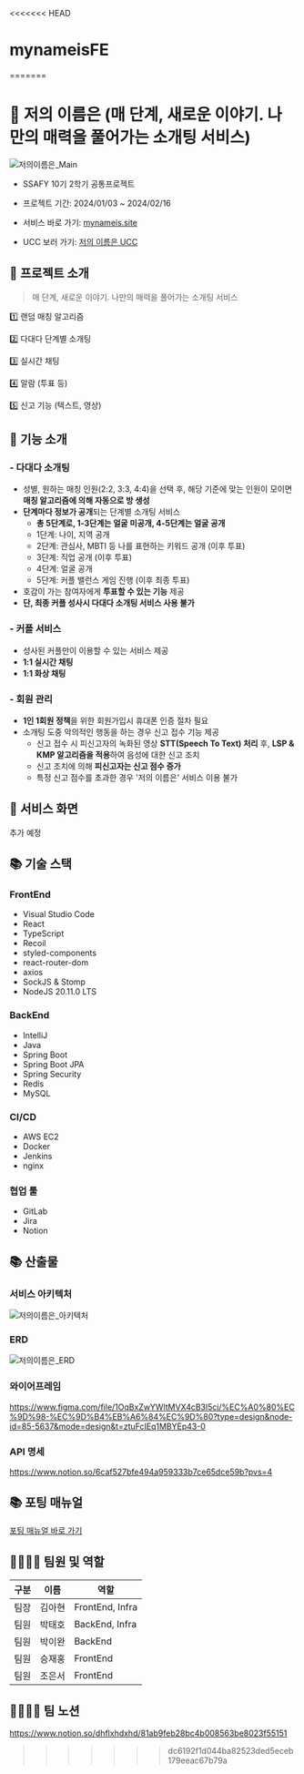 <<<<<<< HEAD
# mynameisFE
=======
# 💝 저의 이름은 (매 단계, 새로운 이야기. 나만의 매력을 풀어가는 소개팅 서비스)

![저의이름은_Main](./image/저의이름은_Main.png)

-   SSAFY 10기 2학기 공통프로젝트

-   프로젝트 기간: 2024/01/03 ~ 2024/02/16

-   서비스 바로 가기: [mynameis.site](https://mynameis.site)

-   UCC 보러 가기: [저의 이름은 UCC](https://www.youtube.com/watch?v=dNU87krQbDw)

## 💌 프로젝트 소개

> 매 단계, 새로운 이야기. 나만의 매력을 풀어가는 소개팅 서비스

1️⃣ 랜덤 매칭 알고리즘

2️⃣ 다대다 단계별 소개팅

3️⃣ 실시간 채팅

4️⃣ 알람 (투표 등)

5️⃣ 신고 기능 (텍스트, 영상)

## 💌 기능 소개

### - 다대다 소개팅

-   성별, 원하는 매칭 인원(2:2, 3:3, 4:4)을 선택 후, 해당 기준에 맞는 인원이 모이면 **매칭 알고리즘에 의해 자동으로 방 생성**
-   **단계마다 정보가 공개**되는 단계별 소개팅 서비스
    -   **총 5단계로, 1-3단계는 얼굴 미공개, 4-5단계는 얼굴 공개**
    -   1단계: 나이, 지역 공개
    -   2단계: 관심사, MBTI 등 나를 표현하는 키워드 공개 (이후 투표)
    -   3단계: 직업 공개 (이후 투표)
    -   4단계: 얼굴 공개
    -   5단계: 커플 밸런스 게임 진행 (이후 최종 투표)
-   호감이 가는 참여자에게 **투표할 수 있는 기능** 제공
-   **단, 최종 커플 성사시 다대다 소개팅 서비스 사용 불가**

### - 커플 서비스

-   성사된 커플만이 이용할 수 있는 서비스 제공
-   **1:1 실시간 채팅**
-   **1:1 화상 채팅**

### - 회원 관리

-   **1인 1회원 정책**을 위한 회원가입시 휴대폰 인증 절차 필요
-   소개팅 도중 악의적인 행동을 하는 경우 신고 접수 기능 제공
    -   신고 접수 시 피신고자의 녹화된 영상 **STT(Speech To Text) 처리** 후, **LSP & KMP 알고리즘을 적용**하여 음성에 대한 신고 조치
    -   신고 조치에 의해 **피신고자는 신고 점수 증가**
    -   특정 신고 점수를 초과한 경우 '저의 이름은' 서비스 이용 불가

## 💌 서비스 화면

추가 예정

## 📚 기술 스택

### FrontEnd

-   Visual Studio Code
-   React
-   TypeScript
-   Recoil
-   styled-components
-   react-router-dom
-   axios
-   SockJS & Stomp
-   NodeJS 20.11.0 LTS

### BackEnd

-   IntelliJ
-   Java
-   Spring Boot
-   Spring Boot JPA
-   Spring Security
-   Redis
-   MySQL

### CI/CD

-   AWS EC2
-   Docker
-   Jenkins
-   nginx

### 협업 툴

-   GitLab
-   Jira
-   Notion

## 📚 산출물

### 서비스 아키텍처

![저의이름은_아키텍처](./image/저의이름은_architecture.png)

### ERD

![저의이름은_ERD](./image/저의이름은_ERD.png)

### 와이어프레임

https://www.figma.com/file/1OqBxZwYWltMVX4cB3l5cj/%EC%A0%80%EC%9D%98-%EC%9D%B4%EB%A6%84%EC%9D%80?type=design&node-id=85-5637&mode=design&t=ztuFcIEq1MBYEp43-0

### API 명세

https://www.notion.so/6caf527bfe494a959333b7ce65dce59b?pvs=4

## 📚 포팅 매뉴얼

[포팅 매뉴얼 바로 가기](./exec/포팅매뉴얼.md)

## 👨‍👨‍👧‍👦 팀원 및 역할

| 구분 | 이름   | 역할            |
| ---- | ------ | --------------- |
| 팀장 | 김아현 | FrontEnd, Infra |
| 팀원 | 박태호 | BackEnd, Infra  |
| 팀원 | 박이완 | BackEnd         |
| 팀원 | 승재홍 | FrontEnd        |
| 팀원 | 조은서 | FrontEnd        |

## 👨‍👨‍👧‍👦 팀 노션

https://www.notion.so/dhflxhdxhd/81ab9feb28bc4b008563be8023f55151
>>>>>>> dc6192f1d044ba82523ded5eceb179eeac67b79a
